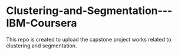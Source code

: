 # Clustering-and-Segmentation---IBM-Coursera
This repo is created to upload the capstone project works related to clustering and segmentation.
